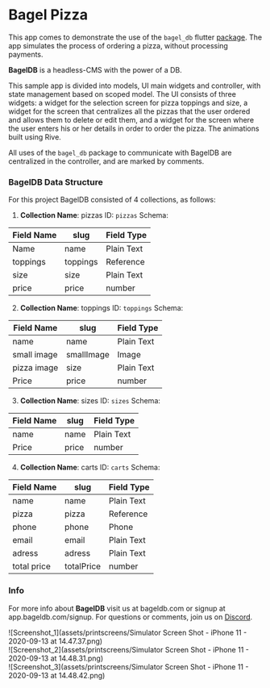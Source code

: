 
# Bagel Pizza
This app comes to demonstrate the use of the ```bagel_db``` flutter [package](https://pub.dev/packages/bagel_db).  The app simulates the process of ordering a pizza, without processing payments.

**BagelDB** is a headless-CMS with the power of a DB.

This sample app is divided into models, UI main widgets and controller, with state management based on scoped model. 
The UI consists of three widgets: a widget for the selection screen for pizza toppings and size, a widget for the screen that centralizes all the pizzas that the user ordered and allows them to delete or edit them, and a widget for the screen where the user enters his or her details in order to order the pizza. The animations built using Rive.

All uses of the ```bagel_db``` package to communicate with BagelDB are centralized in the controller, and are marked by comments.

### BagelDB Data Structure
For this project BagelDB consisted of 4 collections, as follows:

 1. **Collection Name**: pizzas 
ID: ```pizzas```
Schema:

|Field Name| slug | Field Type|
|--|--|--|
|Name|name|Plain Text|
|toppings|toppings|Reference|
|size|size|Plain Text|
|price|price|number|

2. **Collection Name**: toppings 
ID: ```toppings```
Schema:

|Field Name| slug | Field Type|
|--|--|--|
|name|name|Plain Text|
|small image|smallImage|Image|
|pizza image|size|Plain Text|
|Price|price|number|

3. **Collection Name**: sizes 
ID: ```sizes```
Schema:

|Field Name| slug | Field Type|
|--|--|--|
|name|name|Plain Text|
|Price|price|number|
  
4. **Collection Name**: carts 
ID: ```carts```
Schema:

|Field Name| slug | Field Type|
|--|--|--|
|name|name|Plain Text|
|pizza|pizza|Reference|
|phone|phone|Phone|
|email|email|Plain Text|
|adress|adress|Plain Text|
|total price|totalPrice|number|

### Info
For more info about **BagelDB** visit us at bageldb.com or signup at app.bageldb.com/signup.
For questions or comments, join us on [Discord](https://discord.gg/49hq7wu).

![Screenshot_1](assets/printscreens/Simulator Screen Shot - iPhone 11 - 2020-09-13 at 14.47.37.png)   
![Screenshot_2](assets/printscreens/Simulator Screen Shot - iPhone 11 - 2020-09-13 at 14.48.31.png)   
![Screenshot_3](assets/printscreens/Simulator Screen Shot - iPhone 11 - 2020-09-13 at 14.48.42.png)    

